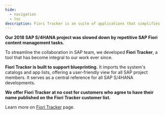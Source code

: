 ```yaml
---
hide:
  - navigation
  - toc
description: Fiori Tracker is an suite of applications that simplifies Fiori launchpad content management and provides insight on application usage. 
---
```

<style>
  .md-typeset h1,
  .md-content__button {
    display: none;
  }
</style>

**Our 2018 SAP S/4HANA project was slowed down by repetitive SAP Fiori content management tasks.**

To streamline the collaboration in SAP team, we developed **Fiori Tracker**, a tool that has become integral to our work ever since.

**Fiori Tracker is built to support blueprinting.** It imports the system's catalogs and app lists, offering a user-friendly view for all SAP project members.  It serves as a central reference for all SAP S/4HANA developments.

**We offer Fiori Tracker at no cost for customers who agree to have their name published on the Fiori Tracker customer list.**

Learn more on [Fiori Tracker](https://fioritracker.org/) page.